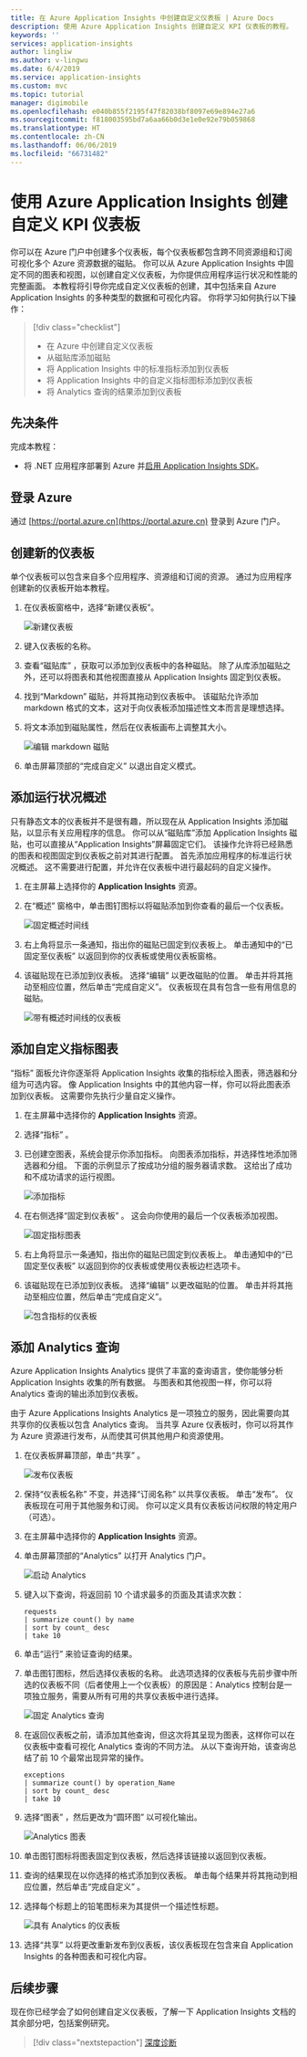 ```yaml
---
title: 在 Azure Application Insights 中创建自定义仪表板 | Azure Docs
description: 使用 Azure Application Insights 创建自定义 KPI 仪表板的教程。
keywords: ''
services: application-insights
author: lingliw
ms.author: v-lingwu
ms.date: 6/4/2019
ms.service: application-insights
ms.custom: mvc
ms.topic: tutorial
manager: digimobile
ms.openlocfilehash: e040b855f2195f47f82038bf8097e69e894e27a6
ms.sourcegitcommit: f818003595bd7a6aa66b0d3e1e0e92e79b059868
ms.translationtype: HT
ms.contentlocale: zh-CN
ms.lasthandoff: 06/06/2019
ms.locfileid: "66731482"
---
```

# <a name="create-custom-kpi-dashboards-using-azure-application-insights"></a>使用 Azure Application Insights 创建自定义 KPI 仪表板

你可以在 Azure 门户中创建多个仪表板，每个仪表板都包含跨不同资源组和订阅可视化多个 Azure 资源数据的磁贴。  你可以从 Azure Application Insights 中固定不同的图表和视图，以创建自定义仪表板，为你提供应用程序运行状况和性能的完整画面。  本教程将引导你完成自定义仪表板的创建，其中包括来自 Azure Application Insights 的多种类型的数据和可视化内容。  你将学习如何执行以下操作：

> [!div class="checklist"]
> * 在 Azure 中创建自定义仪表板
> * 从磁贴库添加磁贴
> * 将 Application Insights 中的标准指标添加到仪表板 
> * 将 Application Insights 中的自定义指标图标添加到仪表板
> * 将 Analytics 查询的结果添加到仪表板 



## <a name="prerequisites"></a>先决条件

完成本教程：

- 将 .NET 应用程序部署到 Azure 并[启用 Application Insights SDK](../../azure-monitor/app/asp-net.md)。 

## <a name="log-in-to-azure"></a>登录 Azure
通过 [https://portal.azure.cn](https://portal.azure.cn) 登录到 Azure 门户。

## <a name="create-a-new-dashboard"></a>创建新的仪表板
单个仪表板可以包含来自多个应用程序、资源组和订阅的资源。  通过为应用程序创建新的仪表板开始本教程。  

1. 在仪表板窗格中，选择“新建仪表板”。 

   ![新建仪表板](media/tutorial-app-dashboards/1newdashboard.png)

2. 键入仪表板的名称。
3. 查看“磁贴库”  ，获取可以添加到仪表板中的各种磁贴。  除了从库添加磁贴之外，还可以将图表和其他视图直接从 Application Insights 固定到仪表板。
4. 找到“Markdown”  磁贴，并将其拖动到仪表板中。  该磁贴允许添加 markdown 格式的文本，这对于向仪表板添加描述性文本而言是理想选择。
5. 将文本添加到磁贴属性，然后在仪表板画布上调整其大小。
    
    ![编辑 markdown 磁贴](media/tutorial-app-dashboards/2dashboard-text.png)

6. 单击屏幕顶部的“完成自定义”  以退出自定义模式。

## <a name="add-health-overview"></a>添加运行状况概述
只有静态文本的仪表板并不是很有趣，所以现在从 Application Insights 添加磁贴，以显示有关应用程序的信息。  你可以从“磁贴库”添加 Application Insights 磁贴，也可以直接从“Application Insights”屏幕固定它们。  该操作允许将已经熟悉的图表和视图固定到仪表板之前对其进行配置。  首先添加应用程序的标准运行状况概述。  这不需要进行配置，并允许在仪表板中进行最起码的自定义操作。


1. 在主屏幕上选择你的 **Application Insights** 资源。
2. 在“概述”  窗格中，单击图钉图标以将磁贴添加到你查看的最后一个仪表板。  

    ![固定概述时间线](media/tutorial-app-dashboards/3overview.png)
 
3. 右上角将显示一条通知，指出你的磁贴已固定到仪表板上。 单击通知中的“已固定至仪表板”  以返回到你的仪表板或使用仪表板窗格。
4. 该磁贴现在已添加到仪表板。 选择“编辑”  以更改磁贴的位置。 单击并将其拖动至相应位置，然后单击“完成自定义”。  仪表板现在具有包含一些有用信息的磁贴。

    ![带有概述时间线的仪表板](media/tutorial-app-dashboards/4dashboard-edit.png)



## <a name="add-custom-metric-chart"></a>添加自定义指标图表
“指标”  面板允许你逐渐将 Application Insights 收集的指标绘入图表，筛选器和分组为可选内容。  像 Application Insights 中的其他内容一样，你可以将此图表添加到仪表板。  这需要你先执行少量自定义操作。

1. 在主屏幕中选择你的 **Application Insights** 资源。
1. 选择“指标”  。  
2. 已创建空图表，系统会提示你添加指标。  向图表添加指标，并选择性地添加筛选器和分组。  下面的示例显示了按成功分组的服务器请求数。  这给出了成功和不成功请求的运行视图。

    ![添加指标](media/tutorial-app-dashboards/5sumserverrequests.png)

4. 在右侧选择“固定到仪表板”  。 这会向你使用的最后一个仪表板添加视图。

    ![固定指标图表](media/tutorial-app-dashboards/6sumserverrequests-pin.png)

3.  右上角将显示一条通知，指出你的磁贴已固定到仪表板上。 单击通知中的“已固定至仪表板”  以返回到你的仪表板或使用仪表板边栏选项卡。

4. 该磁贴现在已添加到仪表板。 选择“编辑”  以更改磁贴的位置。 单击并将其拖动至相应位置，然后单击“完成自定义”。 

    ![包含指标的仪表板](media/tutorial-app-dashboards/7dashboard-edit2.png)

## <a name="add-analytics-query"></a>添加 Analytics 查询
Azure Application Insights Analytics 提供了丰富的查询语言，使你能够分析 Application Insights 收集的所有数据。  与图表和其他视图一样，你可以将 Analytics 查询的输出添加到仪表板。   

由于 Azure Applications Insights Analytics 是一项独立的服务，因此需要向其共享你的仪表板以包含 Analytics 查询。 当共享 Azure 仪表板时，你可以将其作为 Azure 资源进行发布，从而使其可供其他用户和资源使用。  

1. 在仪表板屏幕顶部，单击“共享”  。

    ![发布仪表板](media/tutorial-app-dashboards/8dashboard-share.png)

2. 保持“仪表板名称”  不变，并选择“订阅名称”  以共享仪表板。  单击“发布”。   仪表板现在可用于其他服务和订阅。  你可以定义具有仪表板访问权限的特定用户（可选）。
1. 在主屏幕中选择你的 **Application Insights** 资源。
2. 单击屏幕顶部的“Analytics”  以打开 Analytics 门户。

    ![启动 Analytics](media/tutorial-app-dashboards/9analytics.png)

3. 键入以下查询，将返回前 10 个请求最多的页面及其请求次数：

    ```
    requests
    | summarize count() by name
    | sort by count_ desc
    | take 10 
    ```

4. 单击“运行”  来验证查询的结果。
5. 单击图钉图标，然后选择仪表板的名称。 此选项选择的仪表板与先前步骤中所选的仪表板不同（后者使用上一个仪表板）的原因是：Analytics 控制台是一项独立服务，需要从所有可用的共享仪表板中进行选择。

    ![固定 Analytics 查询](media/tutorial-app-dashboards/10query.png)

5. 在返回仪表板之前，请添加其他查询，但这次将其呈现为图表，这样你可以在仪表板中查看可视化 Analytics 查询的不同方法。  从以下查询开始，该查询总结了前 10 个最常出现异常的操作。

    ```
    exceptions
    | summarize count() by operation_Name
    | sort by count_ desc
    | take 10 
    ```

6. 选择“图表”  ，然后更改为“圆环图”  以可视化输出。

    ![Analytics 图表](media/tutorial-app-dashboards/11querychart.png)

6. 单击图钉图标将图表固定到仪表板，然后选择该链接以返回到仪表板。
4. 查询的结果现在以你选择的格式添加到仪表板。  单击每个结果并将其拖动到相应位置，然后单击“完成自定义”  。
5. 选择每个标题上的铅笔图标来为其提供一个描述性标题。

    ![具有 Analytics 的仪表板](media/tutorial-app-dashboards/12edit-title.png)

5. 选择“共享”  以将更改重新发布到仪表板，该仪表板现在包含来自 Application Insights 的各种图表和可视化内容。


## <a name="next-steps"></a>后续步骤
现在你已经学会了如何创建自定义仪表板，了解一下 Application Insights 文档的其余部分吧，包括案例研究。

> [!div class="nextstepaction"]
> [深度诊断](../../azure-monitor/app/devops.md)






